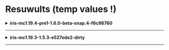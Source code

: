 # Resuwults (temp values !)

<details>
  <summary><b>iris-mc1.19.4-pre1-1.6.0-beta-snap.4-f6c98760</b></summary>
  
1pass 
|0.1% Min FPS   |1% Min FPS     |97% Percentile FPS|Average FPS    |GPU Load       |CPU Load       |
|---------------|---------------|------------------|---------------|---------------|---------------|
|26.7           |32.5           |87.5              |70.6           |98.3           |15.2           |
</details>

---

<details>
  <summary><b>iris-mc1.19.3-1.5.3-e527ede2-dirty</b></summary>
  
1pass 
|0.1% Min FPS   |1% Min FPS     |97% Percentile FPS|Average FPS    |GPU Load       |CPU Load       |
|---------------|---------------|------------------|---------------|---------------|---------------|
|14.4           |25.7           |102.9             |76.4           |97.9           |16.7           |
</details>


---